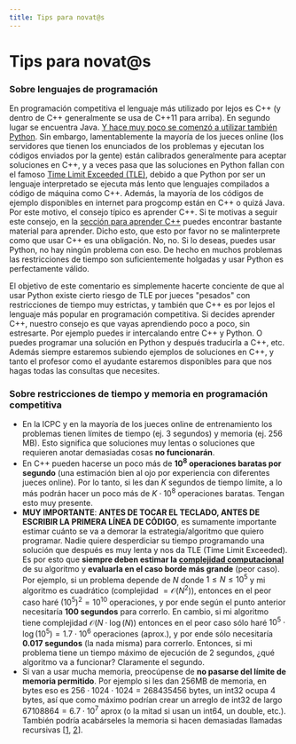 ```yaml
---
title: Tips para novat@s
---
```


# Tips para novat@s

### Sobre lenguajes de programación
En programación competitiva el lenguaje más utilizado por lejos es C++ (y dentro de C++ generalmente se usa de C++11 para arriba). En segundo lugar se encuentra Java. [Y hace muy poco se comenzó a utilizar también Python](https://www.quora.com/Can-Python-be-used-in-ACM-ICPC). Sin embargo, lamentablemente la mayoría de los jueces online (los servidores que tienen los enunciados de los problemas y ejecutan los códigos enviados por la gente) están calibrados generalmente para aceptar soluciones en C++, y a veces pasa que las soluciones en Python fallan con el famoso [Time Limit Exceeded (TLE)](https://www.geeksforgeeks.org/overcome-time-limit-exceedtle/), debido a que Python por ser un lenguaje interpretado se ejecuta más lento que lenguajes compilados a código de máquina como C++. Además, la mayoría de los códigos de ejemplo disponibles en internet para progcomp están en C++ o quizá Java. Por este motivo, el consejo típico es aprender C++. Si te motivas a seguir este consejo, en la [sección para aprender C++](resources/cpp) puedes encontrar bastante material para aprender. Dicho esto, que esto por favor no se malinterprete como que usar C++ es una obligación. No, no. Si lo deseas, puedes usar Python, no hay ningún problema con eso. De hecho en muchos problemas las restricciones de tiempo son suficientemente holgadas y usar Python es perfectamente válido. 

El objetivo de este comentario es simplemente hacerte conciente de que al usar Python existe cierto riesgo de TLE por jueces "pesados" con restricciones de tiempo muy estrictas, y también que C++ es por lejos el lenguaje más popular en programación competitiva. Si decides aprender C++, nuestro consejo es que vayas aprendiendo poco a poco, sin estresarte. Por ejemplo puedes ir intercalando entre C++ y Python. O puedes programar una solución en Python y después traducirla a C++, etc. Además siempre estaremos subiendo ejemplos de soluciones en C++, y tanto el profesor como el ayudante estaremos disponibles para que nos hagas todas las consultas que necesites.

### Sobre restricciones de tiempo y memoria en programación competitiva

 - En la ICPC y en la mayoría de los jueces online de entrenamiento los problemas tienen límites de tiempo (ej. 3 segundos) y memoria (ej. 256 MB). Esto significa que soluciones muy lentas o soluciones que requieren anotar demasiadas cosas **no funcionarán**.
 - En C++ pueden hacerse un poco más de **$10^8$ operaciones baratas por segundo** (una estimación bien al ojo por experiencia con diferentes jueces online). Por lo tanto, si les dan $K$ segundos de tiempo límite, a lo más podrán hacer un poco más de $K \cdot 10^8$ operaciones baratas. Tengan esto muy presente.
 - **MUY IMPORTANTE**: **ANTES DE TOCAR EL TECLADO, ANTES DE ESCRIBIR LA PRIMERA LÍNEA DE CÓDIGO**, es sumamente importante estimar cuánto se va a demorar la estrategia/algoritmo que quiero programar. Nadie quiere desperdiciar su tiempo programando una solución que después es muy lenta y nos da TLE (Time Limit Exceeded). Es por esto que **siempre deben estimar la [complejidad computacional](https://en.wikipedia.org/wiki/Time_complexity)** de su algoritmo y **evaluarla en el caso borde más grande** (peor caso). Por ejemplo, si un problema depende de $N$ donde $1 \leq N \leq 10^5$ y mi algoritmo es cuadrático (complejidad $= \mathcal{O}(N^2)$), entonces en el peor caso haré $(10^5)^2 = 10^{10}$ operaciones, y por ende según el punto anterior necesitaría **100 segundos** para correrlo. En cambio, si mi algoritmo tiene complejidad $\mathcal{O}(N\cdot\log(N))$ entonces en el peor caso sólo haré $10^5 \cdot \log(10^5) = 1.7 \cdot 10^6$ operaciones (aprox.), y por ende sólo necesitaría **$0.017$ segundos** (la nada misma) para correrlo. Entonces, si mi problema tiene un tiempo máximo de ejecución de 2 segundos, ¿qué algoritmo va a funcionar? Claramente el segundo.
 - Si van a usar mucha memoria, preocúpense de **no pasarse del límite de memoria permitido**. Por ejemplo si les dan 256MB de memoria, en bytes eso es $256 \cdot 1024 \cdot 1024 = 268435456$ bytes, un int32 ocupa 4 bytes, así que como máximo podrían crear un arreglo de int32 de largo $67108864 = 6.7 \cdot 10^7$ aprox (o la mitad si usan un int64, un double, etc.). También podría acabárseles la memoria si hacen demasiadas llamadas recursivas [[1](https://codeforces.com/blog/entry/47003), [2](https://stackoverflow.com/a/11777585/2801404)].
